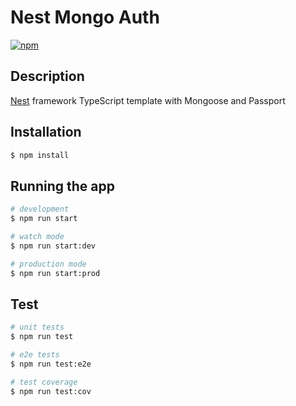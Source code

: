 # Nest Mongo Auth

[![npm](https://img.shields.io/npm/l/@nestjs/core.svg?sanitize=true)](https://opensource.org/licenses/MIT)

## Description

[Nest](https://github.com/nestjs/nest) framework TypeScript template with Mongoose and Passport

## Installation

```bash
$ npm install
```

## Running the app

```bash
# development
$ npm run start

# watch mode
$ npm run start:dev

# production mode
$ npm run start:prod
```

## Test

```bash
# unit tests
$ npm run test

# e2e tests
$ npm run test:e2e

# test coverage
$ npm run test:cov
```
